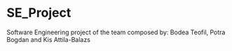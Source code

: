 # SE_Project
Software Engineering project of the team composed by: Bodea Teofil, Potra Bogdan and Kis Attila-Balazs
